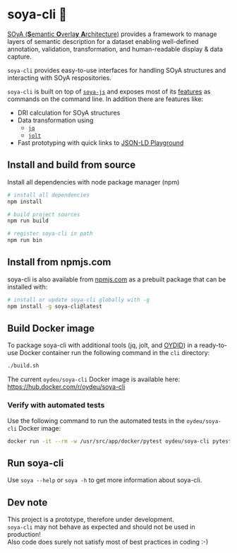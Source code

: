 # soya-cli 🌱

[SOyA (**S**emantic **O**verla**y** **A**rchitecture)](https://www.ownyourdata.eu/en/soya/) provides a framework to manage layers of semantic description for a dataset enabling well-defined annotation, validation, transformation, and human-readable display & data capture.

`soya-cli` provides easy-to-use interfaces for handling SOyA structures and interacting with SOyA respositories.

`soya-cli` is built on top of [`soya-js`](https://github.com/OwnYourData/soya/tree/main/lib) and exposes most of its [features](https://github.com/OwnYourData/soya/blob/main/lib/README.md) as commands on the command line. In addition there are features like:

* DRI calculation for SOyA structures
* Data transformation using 
  * [`jq`](https://stedolan.github.io/jq/)
  * [`jolt`](https://github.com/bazaarvoice/jolt)
* Fast prototyping with quick links to [JSON-LD Playground](https://json-ld.org/playground/)

## Install and build from source

Install all dependencies with node package manager (npm)

```bash
# install all dependencies
npm install

# build project sources
npm run build

# register soya-cli in path
npm run bin
```

## Install from npmjs.com

soya-cli is also available from [npmjs.com](https://www.npmjs.com/package/soya-cli) as a prebuilt package that can be installed with:

```bash
# install or update soya-cli globally with -g
npm install -g soya-cli@latest
```

## Build Docker image

To package soya-cli with additional tools (jq, jolt, and [OYDID](https://ownyourdata.github.io/oydid/)) in a ready-to-use Docker container run the following command in the `cli` directory:    

```bash
./build.sh
```

The current `oydeu/soya-cli` Docker image is available here: https://hub.docker.com/r/oydeu/soya-cli

### Verify with automated tests    

Use the following command to run the automated tests in the `oydeu/soya-cli` Docker image:    

```bash
docker run -it --rm -w /usr/src/app/docker/pytest oydeu/soya-cli pytest
```

## Run soya-cli

Use `soya --help` or `soya -h` to get more information about soya-cli.

## Dev note

This project is a prototype, therefore under development. \
`soya-cli` may not behave as expected and should not be used in production! \
Also code does surely not satisfy most of best practices in coding :-)